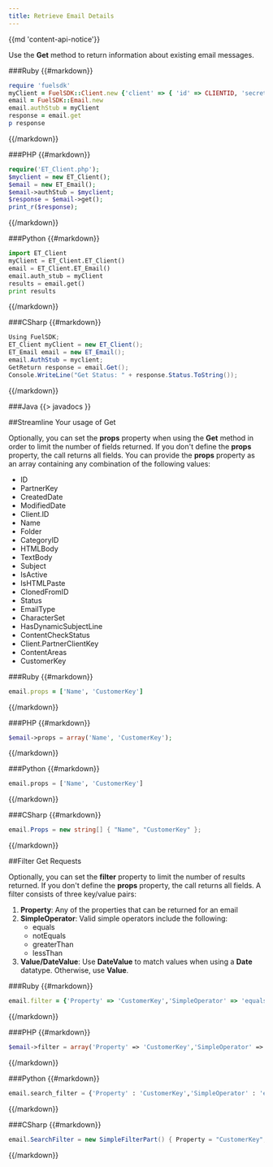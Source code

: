 ```yaml
---
title: Retrieve Email Details
---
```


{{md 'content-api-notice'}}

Use the **Get** method to return information about existing email messages.

###Ruby
{{#markdown}}
```ruby  
require 'fuelsdk'
myClient = FuelSDK::Client.new {'client' => { 'id' => CLIENTID, 'secret' => SECRET }}
email = FuelSDK::Email.new
email.authStub = myClient
response = email.get
p response
```
{{/markdown}}

###PHP
{{#markdown}}
```php  
require('ET_Client.php');
$myclient = new ET_Client();
$email = new ET_Email();
$email->authStub = $myclient;
$response = $email->get();
print_r($response);
```
{{/markdown}}

###Python
{{#markdown}}
```python  
import ET_Client
myClient = ET_Client.ET_Client()
email = ET_Client.ET_Email()
email.auth_stub = myClient
results = email.get()
print results
```
{{/markdown}}

###CSharp
{{#markdown}}
```csharp  
Using FuelSDK;
ET_Client myClient = new ET_Client();
ET_Email email = new ET_Email();
email.AuthStub = myclient;
GetReturn response = email.Get();
Console.WriteLine("Get Status: " + response.Status.ToString());
```
{{/markdown}}

###Java
{{> javadocs }}


##Streamline Your usage of Get

Optionally, you can set the **props** property when using the **Get** method in order to limit the number of fields returned. If you don't define the **props** property, the call returns all fields. You can provide the **props** property as an array containing any combination of the following values:
*   ID
*   PartnerKey
*   CreatedDate
*   ModifiedDate
*   Client.ID
*   Name
*   Folder
*   CategoryID
*   HTMLBody
*   TextBody
*   Subject
*   IsActive
*   IsHTMLPaste
*   ClonedFromID
*   Status
*   EmailType
*   CharacterSet
*   HasDynamicSubjectLine
*   ContentCheckStatus
*   Client.PartnerClientKey
*   ContentAreas
*   CustomerKey

###Ruby
{{#markdown}}
```ruby  
email.props = ['Name', 'CustomerKey']
```
{{/markdown}}

###PHP
{{#markdown}}
```php  
$email->props = array('Name', 'CustomerKey');
```
{{/markdown}}

###Python
{{#markdown}}
```python  
email.props = ['Name', 'CustomerKey']
```
{{/markdown}}

###CSharp
{{#markdown}}
```csharp  
email.Props = new string[] { "Name", "CustomerKey" };
```
{{/markdown}}

##Filter Get Requests

Optionally, you can set the **filter** property  to limit the number of results returned.  If you don't define the **props** property, the call returns all fields. A filter consists of three key/value pairs:
1.  **Property**: Any of the properties that can be returned for an email
2.  **SimpleOperator**: Valid simple operators include the following:
	*   equals
	*   notEquals
	*   greaterThan
	*   lessThan
3.  **Value/DateValue**: Use **DateValue** to match values when using a **Date** datatype. Otherwise, use **Value**.

###Ruby
{{#markdown}}
```ruby  
email.filter = {'Property' => 'CustomerKey','SimpleOperator' => 'equals','Value' => 'MyEmail'}
```
{{/markdown}}

###PHP
{{#markdown}}
```php  
$email->filter = array('Property' => 'CustomerKey','SimpleOperator' => 'equals','Value' => 'MyEmail');
```
{{/markdown}}

###Python
{{#markdown}}
```python  
email.search_filter = {'Property' : 'CustomerKey','SimpleOperator' : 'equals','Value' : 'MyEmail'}
```
{{/markdown}}

###CSharp
{{#markdown}}
```csharp  
email.SearchFilter = new SimpleFilterPart() { Property = "CustomerKey", SimpleOperator = SimpleOperators.equals, Value = new String[] { "MyEmail" } };
```
{{/markdown}}